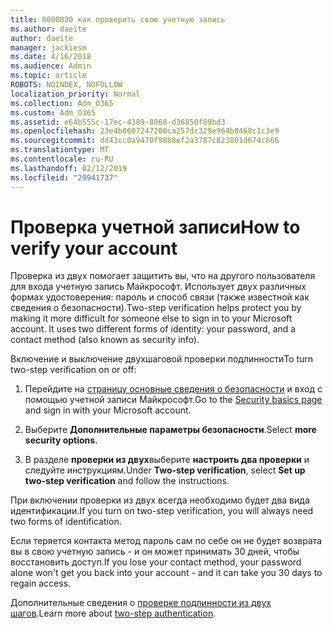 ```yaml
---
title: 8000030 как проверить свою учетную запись
ms.author: daeite
author: daeite
manager: jackiesm
ms.date: 4/16/2018
ms.audience: Admin
ms.topic: article
ROBOTS: NOINDEX, NOFOLLOW
localization_priority: Normal
ms.collection: Adm_O365
ms.custom: Adm_O365
ms.assetid: e64b555c-17ec-4389-8068-d36850f09bd3
ms.openlocfilehash: 23e4b0607247200ca257dc329e964b0468c1c3e9
ms.sourcegitcommit: dd43cc0a9470f98b8ef2a3787c823801d674c666
ms.translationtype: MT
ms.contentlocale: ru-RU
ms.lasthandoff: 02/12/2019
ms.locfileid: "29941737"
---
```

# <a name="how-to-verify-your-account"></a><span data-ttu-id="eee29-102">Проверка учетной записи</span><span class="sxs-lookup"><span data-stu-id="eee29-102">How to verify your account</span></span>

<span data-ttu-id="eee29-p101">Проверка из двух помогает защитить вы, что на другого пользователя для входа учетную запись Майкрософт. Использует двух различных формах удостоверения: пароль и способ связи (также известной как сведения о безопасности).</span><span class="sxs-lookup"><span data-stu-id="eee29-p101">Two-step verification helps protect you by making it more difficult for someone else to sign in to your Microsoft account. It uses two different forms of identity: your password, and a contact method (also known as security info).</span></span> 
  
<span data-ttu-id="eee29-105">Включение и выключение двухшаговой проверки подлинности</span><span class="sxs-lookup"><span data-stu-id="eee29-105">To turn two-step verification on or off:</span></span>
  
1. <span data-ttu-id="eee29-106">Перейдите на [страницу основные сведения о безопасности](https://go.microsoft.com/fwlink/?linkid=842325) и вход с помощью учетной записи Майкрософт.</span><span class="sxs-lookup"><span data-stu-id="eee29-106">Go to the [Security basics page](https://go.microsoft.com/fwlink/?linkid=842325) and sign in with your Microsoft account.</span></span> 
    
2. <span data-ttu-id="eee29-107">Выберите **Дополнительные параметры безопасности**.</span><span class="sxs-lookup"><span data-stu-id="eee29-107">Select **more security options**.</span></span> 
    
3. <span data-ttu-id="eee29-108">В разделе **проверки из двух**выберите **настроить два проверки** и следуйте инструкциям.</span><span class="sxs-lookup"><span data-stu-id="eee29-108">Under **Two-step verification**, select **Set up two-step verification** and follow the instructions.</span></span> 
    
<span data-ttu-id="eee29-109">При включении проверки из двух всегда необходимо будет два вида идентификации.</span><span class="sxs-lookup"><span data-stu-id="eee29-109">If you turn on two-step verification, you will always need two forms of identification.</span></span>
  
<span data-ttu-id="eee29-110">Если теряется контакта метод пароль сам по себе он не будет возврата вы в свою учетную запись - и он может принимать 30 дней, чтобы восстановить доступ.</span><span class="sxs-lookup"><span data-stu-id="eee29-110">If you lose your contact method, your password alone won't get you back into your account - and it can take you 30 days to regain access.</span></span> 
  
<span data-ttu-id="eee29-111">Дополнительные сведения о [проверке подлинности из двух шагов](https://go.microsoft.com/fwlink/?linkid=872270).</span><span class="sxs-lookup"><span data-stu-id="eee29-111">Learn more about [two-step authentication](https://go.microsoft.com/fwlink/?linkid=872270).</span></span>
  

